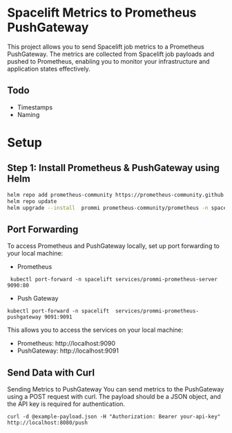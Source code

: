 # Spacelift Metrics to Prometheus PushGateway
This project allows you to send Spacelift job metrics to a Prometheus PushGateway. The metrics are collected from Spacelift job payloads and pushed to Prometheus, enabling you to monitor your infrastructure and application states effectively.



## Todo
- Timestamps
- Naming


# Setup
## Step 1: Install Prometheus & PushGateway using Helm

```bash
helm repo add prometheus-community https://prometheus-community.github.io/helm-charts
helm repo update
helm upgrade --install  prommi prometheus-community/prometheus -n spacelift --create-namespace --set  server.image.tag=v3.0.0
```

## Port Forwarding
To access Prometheus and PushGateway locally, set up port forwarding to your local machine:


- Prometheus
```
 kubectl port-forward -n spacelift services/prommi-prometheus-server 9090:80
```
- Push Gateway
```
kubectl port-forward -n spacelift  services/prommi-prometheus-pushgateway 9091:9091
```
This allows you to access the services on your local machine:

- Prometheus: http://localhost:9090
- PushGateway: http://localhost:9091


## Send Data with Curl 

Sending Metrics to PushGateway
You can send metrics to the PushGateway using a POST request with curl. The payload should be a JSON object, and the API key is required for authentication.
```
curl -d @example-payload.json -H "Authorization: Bearer your-api-key" http://localhost:8080/push
```


